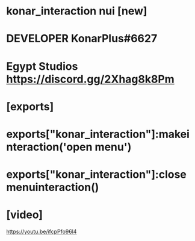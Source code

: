 # konar_interaction nui [new]
# DEVELOPER KonarPlus#6627
# Egypt Studios https://discord.gg/2Xhag8k8Pm
# [exports]
# exports["konar_interaction"]:makeinteraction('open menu')
# exports["konar_interaction"]:closemenuinteraction()

# [video]
https://youtu.be/ifcpPfo96l4
